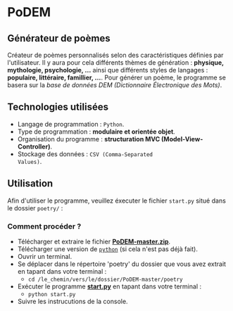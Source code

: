 # PoDEM
## Générateur de poèmes

Créateur de poèmes personnalisés selon des caractéristiques définies par l'utilisateur.
Il y aura pour cela différents thèmes de génération : **physique, mythologie, psychologie, …**
ainsi que différents styles de langages : **populaire, littéraire, famillier, …**.
Pour générer un poème, le programme se basera sur la *base de données DEM (Dictionnaire Électronique des Mots)*.

## Technologies utilisées
* Langage de programmation : <code>Python</code>.
 * Type de programmation : **modulaire et orientée objet**.
 * Organisation du programme : **structuration MVC (Model-View-Controller)**.
* Stockage des données : <code>CSV (Comma-Separated Values)</code>.
  
## Utilisation
Afin d'utiliser le programme, veuillez éxecuter le fichier <code>start.py</code> situé dans le dossier <code>poetry/</code> : 

### Comment procéder ?
* Télécharger et extraire le fichier [**PoDEM-master.zip**](https://github.com/nathan-rabet/PoDEM/archive/master.zip).
* Télécharger une version de [<code>python</code>](https://www.python.org/) (si cela n'est pas déjà fait).
* Ouvrir un terminal.
* Se déplacer dans le répertoire 'poetry' du dossier que vous avez extrait en tapant dans votre terminal : 
  * <code>cd /le_chemin/vers/le/dossier/PoDEM-master/poetry</code>
* Exécuter le programme [**start.py**](poetry/start.py) en tapant dans votre terminal :
  * <code>python start.py</code>
* Suivre les instrucutions de la console.
